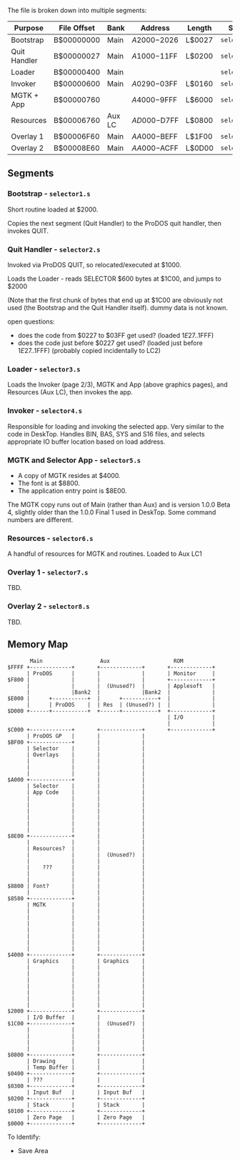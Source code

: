 
The file is broken down into multiple segments:

| Purpose       | File Offset | Bank   | Address      | Length | Source                    |
|---------------|-------------|--------|--------------|--------|---------------------------|
| Bootstrap     | B$00000000  | Main   | $A2000-$2026 | L$0027 | `selector1.s`             |
| Quit Handler  | B$00000027  | Main   | $A1000-$11FF | L$0200 | `selector2.s`             |
| Loader        | B$00000400  | Main   |              |        | `selector3.s`             |
| Invoker       | B$00000600  | Main   | $A0290-$03FF | L$0160 | `selector4.s`             |
| MGTK + App    | B$00000760  |        | $A4000-$9FFF | L$6000 | `selector5.s`             |
| Resources     | B$00006760  | Aux LC | $AD000-$D7FF | L$0800 | `selector6.s`             |
| Overlay 1     | B$00006F60  | Main   | $AA000-$BEFF | L$1F00 | `selector7.s`             |
| Overlay 2     | B$00008E60  | Main   | $AA000-$ACFF | L$0D00 | `selector8.s`             |

## Segments

### Bootstrap - `selector1.s`

Short routine loaded at $2000.

Copies the next segment (Quit Handler) to the ProDOS quit handler, then invokes QUIT.

### Quit Handler - `selector2.s`

Invoked via ProDOS QUIT, so relocated/executed at $1000.

Loads the Loader - reads SELECTOR $600 bytes at $1C00, and jumps to $2000

(Note that the first chunk of bytes that end up at $1C00 are obviously
not used (the Bootstrap and the Quit Handler itself). dummy data is not known.

open questions:
* does the code from $0227 to $03FF get used? (loaded $1E27..$1FFF)
* does the code just before $0227 get used? (loaded just before $1E27..$1FFF)
  (probably copied incidentally to LC2)

### Loader - `selector3.s`

Loads the Invoker (page 2/3), MGTK and App (above graphics pages), and
Resources (Aux LC), then invokes the app.

### Invoker - `selector4.s`

Responsible for loading and invoking the selected app. Very similar to
the code in DeskTop. Handles BIN, BAS, SYS and S16 files, and selects
appropriate IO buffer location based on load address.

### MGTK and Selector App - `selector5.s`

* A copy of MGTK resides at $4000.
* The font is at $8800.
* The application entry point is $8E00.

The MGTK copy runs out of Main (rather than Aux) and is version
1.0.0 Beta 4, slightly older than the 1.0.0 Final 1 used in DeskTop.
Some command numbers are different.

### Resources - `selector6.s`

A handful of resources for MGTK and routines. Loaded to Aux LC1

### Overlay 1 - `selector7.s`

TBD.

### Overlay 2 - `selector8.s`

TBD.


## Memory Map

```
       Main                  Aux                    ROM
$FFFF +-------------+       +-------------+       +-------------+
      | ProDOS      |       |             |       | Monitor     |
$F800 |             |       |             |       +-------------+
      |             |       |  (Unused?)  |       | Applesoft   |
      |             |Bank2  |             |Bank2  |             |
$E000 |      +-----------+  |      +-----------+  |             |
      |      | ProDOS    |  | Res  | (Unused?) |  |             |
$D000 +------+-----------+  +------+-----------+  +-------------+
                                                  | I/O         |
                                                  |             |
$C000 +-------------+       +-------------+       +-------------+
      | ProDOS GP   |       |             |
$BF00 +-------------+       |             |
      | Selector    |       |             |
      | Overlays    |       |             |
      |             |       |             |
      |             |       |             |
      |             |       |             |
$A000 +-------------+       |             |
      | Selector    |       |             |
      | App Code    |       |             |
      |             |       |             |
      |             |       |             |
      |             |       |             |
      |             |       |             |
      |             |       |             |
      |             |       |             |
$8E00 +-------------+       |             |
      |             |       |             |
      | Resources?  |       |             |
      |             |       |  (Unused?)  |
      |             |       |             |
      |    ???      |       |             |
      |             |       |             |
      |             |       |             |
$8800 | Font?       |       |             |
      |             |       |             |
$8580 +-------------+       |             |
      | MGTK        |       |             |
      |             |       |             |
      |             |       |             |
      |             |       |             |
      |             |       |             |
      |             |       |             |
      |             |       |             |
      |             |       |             |
$4000 +-------------+       +-------------+
      | Graphics    |       | Graphics    |
      |             |       |             |
      |             |       |             |
      |             |       |             |
      |             |       |             |
      |             |       |             |
      |             |       |             |
      |             |       |             |
$2000 +-------------+       +-------------+
      | I/O Buffer  |       |             |
$1C00 +-------------+       |  (Unused?)  |
      |             |       |             |
      |             |       |             |
      |             |       |             |
      |             |       |             |
$0800 +-------------+       +-------------+
      | Drawing     |       |             |
      | Temp Buffer |       |             |
$0400 +-------------+       +-------------+
      | ???         |       |             |
$0300 +-------------+       +-------------+
      | Input Buf   |       | Input Buf   |
$0200 +-------------+       +-------------+
      | Stack       |       | Stack       |
$0100 +-------------+       +-------------+
      | Zero Page   |       | Zero Page   |
$0000 +-------------+       +-------------+
```

To Identify:
* Save Area
